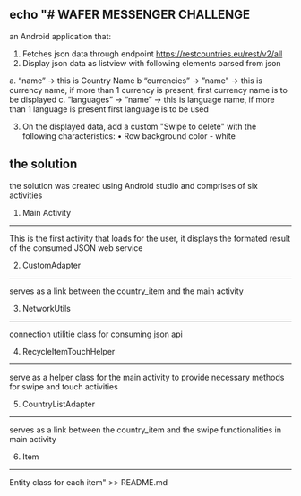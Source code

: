 echo "# WAFER MESSENGER CHALLENGE
--------------------------------------------------
an Android application that:

1. Fetches json data through endpoint https://restcountries.eu/rest/v2/all
2. Display json data as listview with following elements parsed from json

a. “name”  ->  this is Country Name
b  “currencies” -> ”name" -> this is currency name, if more than 1 currency is present, first currency name is to be displayed
c. “languages” -> “name”  -> this is language name, if more than 1 language is present first language is to be used

3. On the displayed data, add a custom "Swipe to delete" with the following characteristics:
• Row background color -  white

the solution
---------------
the solution was created using Android studio and comprises of six activities

1. Main Activity
-------------------
This is the first activity that loads for the user, it displays the formated result of the consumed JSON web service

2. CustomAdapter
-----------------------
serves as a link between the country_item and the main activity

3. NetworkUtils
---------------------
connection utilitie class for consuming json api

4. RecycleItemTouchHelper
------------------------------------
serve as a helper class for the main activity to provide necessary methods for swipe and touch activities

5. CountryListAdapter
-----------------------------
serves as a link between the country_item and the swipe functionalities in main activity

6. Item
----------
Entity class for each item" >> README.md
